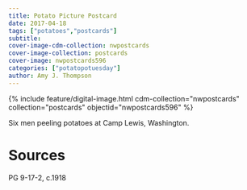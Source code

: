 ```yaml
---
title: Potato Picture Postcard
date: 2017-04-18
tags: ["potatoes","postcards"]
subtitle: 
cover-image-cdm-collection: nwpostcards
cover-image-collection: postcards
cover-image: nwpostcards596
categories: ["potatopotuesday"]
author: Amy J. Thompson
---
```


{% include feature/digital-image.html cdm-collection="nwpostcards" collection="postcards" objectid="nwpostcards596" %}

Six men peeling potatoes at Camp Lewis, Washington.

# Sources

PG 9-17-2, c.1918